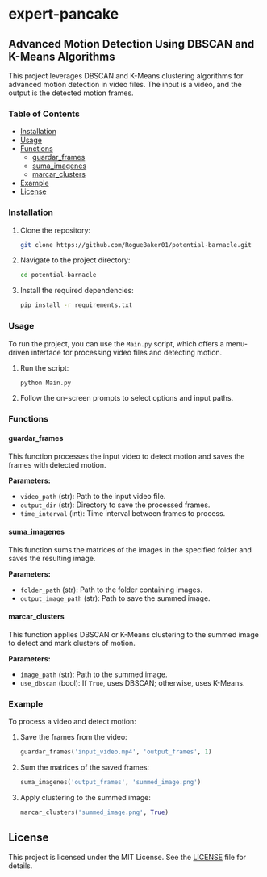 # expert-pancake

## Advanced Motion Detection Using DBSCAN and K-Means Algorithms

This project leverages DBSCAN and K-Means clustering algorithms for advanced motion detection in video files. The input is a video, and the output is the detected motion frames.

### Table of Contents

- [Installation](#installation)
- [Usage](#usage)
- [Functions](#functions)
  - [guardar_frames](#guardar_frames)
  - [suma_imagenes](#suma_imagenes)
  - [marcar_clusters](#marcar_clusters)
- [Example](#example)
- [License](#license)

### Installation

1. Clone the repository:
    ```bash
    git clone https://github.com/RogueBaker01/potential-barnacle.git
    ```
2. Navigate to the project directory:
    ```bash
    cd potential-barnacle
    ```
3. Install the required dependencies:
    ```bash
    pip install -r requirements.txt
    ```

### Usage

To run the project, you can use the `Main.py` script, which offers a menu-driven interface for processing video files and detecting motion.

1. Run the script:
    ```bash
    python Main.py
    ```
2. Follow the on-screen prompts to select options and input paths.

### Functions

#### guardar_frames

This function processes the input video to detect motion and saves the frames with detected motion.

**Parameters:**
- `video_path` (str): Path to the input video file.
- `output_dir` (str): Directory to save the processed frames.
- `time_interval` (int): Time interval between frames to process.

#### suma_imagenes

This function sums the matrices of the images in the specified folder and saves the resulting image.

**Parameters:**
- `folder_path` (str): Path to the folder containing images.
- `output_image_path` (str): Path to save the summed image.

#### marcar_clusters

This function applies DBSCAN or K-Means clustering to the summed image to detect and mark clusters of motion.

**Parameters:**
- `image_path` (str): Path to the summed image.
- `use_dbscan` (bool): If `True`, uses DBSCAN; otherwise, uses K-Means.

### Example

To process a video and detect motion:

1. Save the frames from the video:
    ```python
    guardar_frames('input_video.mp4', 'output_frames', 1)
    ```
2. Sum the matrices of the saved frames:
    ```python
    suma_imagenes('output_frames', 'summed_image.png')
    ```
3. Apply clustering to the summed image:
    ```python
    marcar_clusters('summed_image.png', True)
    ```

## License

This project is licensed under the MIT License. See the [LICENSE](LICENSE) file for details.
